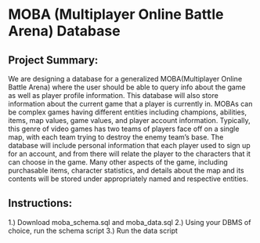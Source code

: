 # MOBA (Multiplayer Online Battle Arena) Database

## Project Summary:

We are designing a database for a generalized MOBA(Multiplayer Online Battle Arena) where the user should be able to query info about the game as well as player profile information. This database will also store information about the current game that a player is currently in. MOBAs can be complex games having different entities including champions, abilities, items, map values, game values, and player account information. Typically, this genre of video games has two teams of players face off on a single map, with each team trying to destroy the enemy team’s base.  The database will include personal information that each player used to sign up for an account, and from there will relate the player to the characters that it can choose in the game. Many other aspects of the game, including purchasable items, character statistics, and details about the map and its contents will be stored under appropriately named and respective entities. 

## Instructions:

1.) Download moba_schema.sql and moba_data.sql
2.) Using your DBMS of choice, run the schema script
3.) Run the data script
